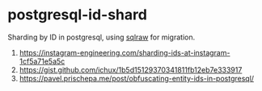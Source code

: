 # postgresql-id-shard
Sharding by ID in postgresql, using [sqlraw](https://github.com/ichux/sqlraw) for migration.

1. https://instagram-engineering.com/sharding-ids-at-instagram-1cf5a71e5a5c
2. https://gist.github.com/ichux/1b5d15129370341811fb12eb7e333917
3. https://pavel.prischepa.me/post/obfuscating-entity-ids-in-postgresql/